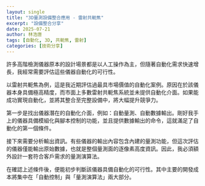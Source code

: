 ```yaml
---
layout: single
title: "3D量測設備整合應用 - 雷射共軛焦"
excerpt: "設備整合分享"
date: 2025-07-21
author: 林浩唐
tags: [自動化, 3D, 共軛焦, 雷射]
categories: [技術分享]
---
```


許多高階檢測儀器原本的設計場景都是以人工操作為主，但隨著自動化需求快速增長，我經常需要評估這些儀器自動化的可行性。

以雷射共軛焦為例，這是我近期評估過最具市場價值的自動化案例。原因在於該儀器本身具備極高精度，而市面上多數雷射共軛焦系統並未提供自動化介面。如果能成功實現自動化，並將其整合至完整設備中，將大幅提升競爭力。

第一步是找出儀器潛在的自動化介面，例如：自動量測、自動數據輸出。剛好我手上的儀器具備模組化與腳本控制的功能，並且提供數據輸出的命令，這就滿足了自動化的第一個條件。

接下來需要分析輸出資訊。有些儀器的輸出內容包含內建的量測功能，但這次評估的儀器僅能輸出原始數據，也就是整個量測面的逐像素高度資訊。因此，我必須額外設計一套符合客戶需求的量測演算法。

在確認上述條件後，便能初步判斷該儀器具備自動化的可行性。其中主要的開發成本將集中在「自動控制」與「量測演算法」兩大部分。
